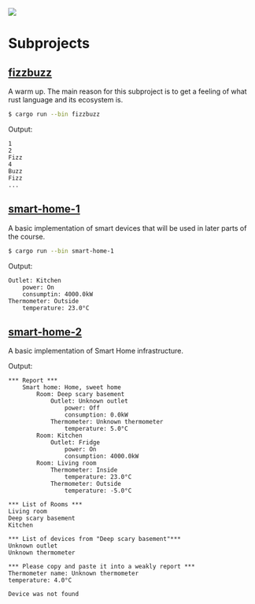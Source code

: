 ![](https://github.com/graydrago/otus-rust-course/actions/workflows/checks.yml/badge.svg)

# Subprojects

## [fizzbuzz](./fizzbuzz)

A warm up. The main reason for this subproject is to get a feeling of what rust language and its ecosystem is.

```sh
$ cargo run --bin fizzbuzz
```

Output:

```
1
2
Fizz
4
Buzz
Fizz
...
```


## [smart-home-1](./smart-home-1)

A basic implementation of smart devices that will be used in later parts of the course.

```sh
$ cargo run --bin smart-home-1
```

Output:

```
Outlet: Kitchen
    power: On
    consumptin: 4000.0kW
Thermometer: Outside
    temperature: 23.0°C
```


## [smart-home-2](./smart-home-2/)

A basic implementation of Smart Home infrastructure.

Output:

```
*** Report ***
    Smart home: Home, sweet home
        Room: Deep scary basement
            Outlet: Unknown outlet
                power: Off
                consumption: 0.0kW
            Thermometer: Unknown thermometer
                temperature: 5.0°C
        Room: Kitchen
            Outlet: Fridge
                power: On
                consumption: 4000.0kW
        Room: Living room
            Thermometer: Inside
                temperature: 23.0°C
            Thermometer: Outside
                temperature: -5.0°C

*** List of Rooms ***
Living room
Deep scary basement
Kitchen

*** List of devices from "Deep scary basement"***
Unknown outlet
Unknown thermometer

*** Please copy and paste it into a weakly report ***
Thermometer name: Unknown thermometer
temperature: 4.0°C

Device was not found
```
